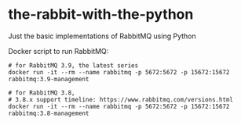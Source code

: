 # the-rabbit-with-the-python
Just the basic implementations of RabbitMQ using Python

Docker script to run RabbitMQ:
```
# for RabbitMQ 3.9, the latest series
docker run -it --rm --name rabbitmq -p 5672:5672 -p 15672:15672 rabbitmq:3.9-management

# for RabbitMQ 3.8,
# 3.8.x support timeline: https://www.rabbitmq.com/versions.html
docker run -it --rm --name rabbitmq -p 5672:5672 -p 15672:15672 rabbitmq:3.8-management
```
